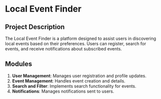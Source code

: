 # Local Event Finder

## Project Description
The Local Event Finder is a platform designed to assist users in discovering local events based on their preferences. Users can register, search for events, and receive notifications about subscribed events.

## Modules
1. **User Management**: Manages user registration and profile updates.
2. **Event Management**: Handles event creation and details.
3. **Search and Filter**: Implements search functionality for events.
4. **Notifications**: Manages notifications sent to users.

